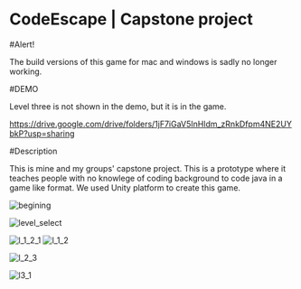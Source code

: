 # CodeEscape | Capstone project

#Alert!

The build versions of this game for mac and windows is sadly no longer working.


#DEMO

Level three is not shown in the demo, but it is in the game.

https://drive.google.com/drive/folders/1jF7iGaV5InHldm_zRnkDfpm4NE2UYbkP?usp=sharing


#Description

This is mine and my groups' capstone project. This is a prototype where it teaches people with no knowlege of coding background to code java in a game like format. We used Unity platform to create this game. 



![begining](https://user-images.githubusercontent.com/61168223/164303089-46c55ef1-bbbc-46cf-83f3-2d546dbe4ff8.png)

![level_select](https://user-images.githubusercontent.com/61168223/164303044-193c45b8-02da-4e3a-ab9d-00f73aa1997b.png)

![l_1_2_1](https://user-images.githubusercontent.com/61168223/164302809-12ab157c-bacc-43f1-a5d9-035e8a9b2701.png)
![l_1_2](https://user-images.githubusercontent.com/61168223/164305596-60508bec-076b-4e66-833d-a3614c672619.png)

![l_2_3](https://user-images.githubusercontent.com/61168223/164302884-a66dcb89-8b71-4616-a609-9fd820afa8bc.png)

![l3_1](https://user-images.githubusercontent.com/61168223/164302944-f6ebefa8-8be5-4dc6-918f-a3a07113462f.png)
